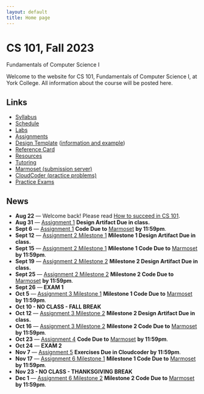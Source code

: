 ```yaml
---
layout: default
title: Home page
---
```


# CS 101, Fall 2023

<div id="subtitle">Fundamentals of Computer Science I</div>

Welcome to the website for CS 101, Fundamentals of Computer Science I, at York College.  All information about the course will be posted here.

## Links

* [Syllabus](syllabus.html)
* [Schedule](schedule.html)
* [Labs](labs/index.html)
* [Assignments](assign/index.html)
* [Design Template](design-template.pdf) ([information and example](design/index.html))
* [Reference Card](refcard.pdf)
* [Resources](resources.html)
* [Tutoring](tutoring.html)
* [Marmoset (submission server)](https://cs.ycp.edu/marmoset)
* [CloudCoder (practice problems)](https://cs.ycp.edu/cloudcoder)
* [Practice Exams](practice/index.html)

## News
* **Aug 22** &mdash; Welcome back! Please read [How to succeed in CS 101](success.html).
* **Aug 31** &mdash; [Assignment 1](assign/assign01.html) **Design Artifact Due in class.**
* **Sept 6** &mdash; [Assignment 1](assign/assign01.html) **Code Due to** [Marmoset](https://cs.ycp.edu/marmoset) **by 11:59pm**.
* **Sept 12** &mdash; [Assignment 2 Milestone 1](assign/assign02.html) **Milestone 1 Design Artifact Due in class.**
* **Sept 15** &mdash; [Assignment 2 Milestone 1](assign/assign02.html) **Milestone 1 Code Due to** [Marmoset](https://cs.ycp.edu/marmoset) **by 11:59pm**.
* **Sept 19** &mdash; [Assignment 2 Milestone 2](assign/assign02.html) **Milestone 2 Design Artifact Due in class.**
* **Sept 25** &mdash; [Assignment 2 Milestone 2](assign/assign02.html) **Milestone 2 Code Due to** [Marmoset](https://cs.ycp.edu/marmoset) **by 11:59pm**.
* **Sept 26** &mdash; **EXAM 1**
* **Oct 5** &mdash; [Assignment 3 Milestone 1](assign/assign03.html) **Milestone 1 Code Due to** [Marmoset](https://cs.ycp.edu/marmoset) **by 11:59pm**.
* **Oct 10 - NO CLASS - FALL BREAK**
* **Oct 12** &mdash; [Assignment 3 Milestone 2](assign/assign03.html) **Milestone 2 Design Artifact Due in class.**
* **Oct 16** &mdash; [Assignment 3 Milestone 2](assign/assign03.html) **Milestone 2 Code Due to** [Marmoset](https://cs.ycp.edu/marmoset) **by 11:59pm**.
* **Oct 23** &mdash; [Assignment 4](assign/assign04.html) **Code Due to** [Marmoset](https://cs.ycp.edu/marmoset) **by 11:59pm**.
* **Oct 24** &mdash; **EXAM 2**
* **Nov 7** &mdash; [Assignment 5](assign/assign05.html) **Exercises Due in Cloudcoder by 11:59pm**.
* **Nov 17** &mdash; [Assignment 6 Milestone 1](assign/assign06.html) **Milestone 1 Code Due to** [Marmoset](https://cs.ycp.edu/marmoset) **by 11:59pm**.
* **Nov 23 - NO CLASS - THANKSGIVING BREAK**
* **Dec 1** &mdash; [Assignment 6 Milestone 2](assign/assign06.html) **Milestone 2 Code Due to** [Marmoset](https://cs.ycp.edu/marmoset) **by 11:59pm**.


<!-- vim:set wrap: -->
<!-- vim:set linebreak: -->
<!-- vim:set nolist: -->
